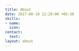 ```yaml
---
title: About
date: 2017-08-10 12:29:00 +05:30
skills:
- name: 
  icon: 
contact:
  text: 
layout: about
---
```



